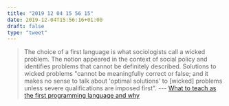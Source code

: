 ```yaml
---
title: "2019 12 04 15 56 15"
date: 2019-12-04T15:56:16+01:00
draft: false
type: "tweet"
---
```

> The choice of a first language is what sociologists call a wicked problem. The notion appeared in the context of social policy and identifies problems that cannot be definitely described. Solutions to wicked problems "cannot be meaningfully correct or false; and it makes no sense to talk about 'optimal solutions' to [wicked] problems unless severe qualifications are imposed first". --- [What to teach as the first programming language and why](http://tomasp.net/blog/2019/first-language/)
